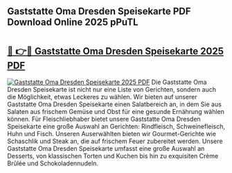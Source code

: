 ## Gaststatte Oma Dresden Speisekarte PDF Download Online 2025 pPuTL

# <h2><a href="http://gc7i7m.nevu.top/?p=Gaststatte+Oma+Dresden+Speisekarte">🔗 👉🔴 Gaststatte Oma Dresden Speisekarte 2025 PDF</a></h2>

[![Gaststatte Oma Dresden Speisekarte 2025 PDF](https://i.imgur.com/dBaPXMq.png)](http://gc7i7m.nevu.top/?p=Gaststatte+Oma+Dresden+Speisekarte)
Die Gaststatte Oma Dresden Speisekarte ist nicht nur eine Liste von Gerichten, sondern auch die Möglichkeit, etwas Leckeres zu wählen. Wir bieten auf unserer Gaststatte Oma Dresden Speisekarte einen Salatbereich an, in dem Sie aus Salaten aus frischem Gemüse und Obst für eine gesunde Ernährung wählen können. Für Fleischliebhaber bietet unsere Gaststatte Oma Dresden Speisekarte eine große Auswahl an Gerichten: Rindfleisch, Schweinefleisch, Huhn und Fisch. Unseren Auserwählten bieten wir Gourmet-Gerichte wie Schaschlik und Steak an, die auf frischem Feuer zubereitet werden. Unsere Gaststatte Oma Dresden Speisekarte umfasst eine große Auswahl an Desserts, von klassischen Torten und Kuchen bis hin zu exquisiten Crème Brûlée und Schokoladennudeln.
